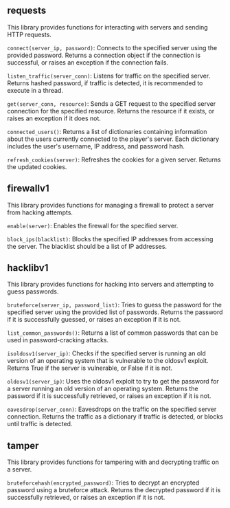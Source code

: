 ## requests

This library provides functions for interacting with servers and sending HTTP requests.

`connect(server_ip, password)`: Connects to the specified server using the provided password. Returns a connection object if the connection is successful, or raises an exception if the connection fails.

`listen_traffic(server_conn)`: Listens for traffic on the specified server. Returns hashed password, if traffic is detected, it is recommended to execute in a thread.

`get(server_conn, resource)`: Sends a GET request to the specified server connection for the specified resource. Returns the resource if it exists, or raises an exception if it does not.

`connected_users()`: Returns a list of dictionaries containing information about the users currently connected to the player's server. Each dictionary includes the user's username, IP address, and password hash.

`refresh_cookies(server)`: Refreshes the cookies for a given server. Returns the updated cookies.

## firewallv1

This library provides functions for managing a firewall to protect a server from hacking attempts.

`enable(server)`: Enables the firewall for the specified server.

`block_ips(blacklist)`: Blocks the specified IP addresses from accessing the server. The blacklist should be a list of IP addresses.

## hacklibv1

This library provides functions for hacking into servers and attempting to guess passwords.

`bruteforce(server_ip, password_list)`: Tries to guess the password for the specified server using the provided list of passwords. Returns the password if it is successfully guessed, or raises an exception if it is not.

`list_common_passwords()`: Returns a list of common passwords that can be used in password-cracking attacks.

`isoldosv1(server_ip)`: Checks if the specified server is running an old version of an operating system that is vulnerable to the oldosv1 exploit. Returns True if the server is vulnerable, or False if it is not.

`oldosv1(server_ip)`: Uses the oldosv1 exploit to try to get the password for a server running an old version of an operating system. Returns the password if it is successfully retrieved, or raises an exception if it is not.

`eavesdrop(server_conn)`: Eavesdrops on the traffic on the specified server connection. Returns the traffic as a dictionary if traffic is detected, or blocks until traffic is detected.

## tamper

This library provides functions for tampering with and decrypting traffic on a server.

`bruteforcehash(encrypted_password)`: Tries to decrypt an encrypted password using a bruteforce attack. Returns the decrypted password if it is successfully retrieved, or raises an exception if it is not.
